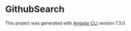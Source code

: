 # GithubSearch

This project was generated with [Angular CLI](https://github.com/angular/angular-cli) version 7.3.0.
